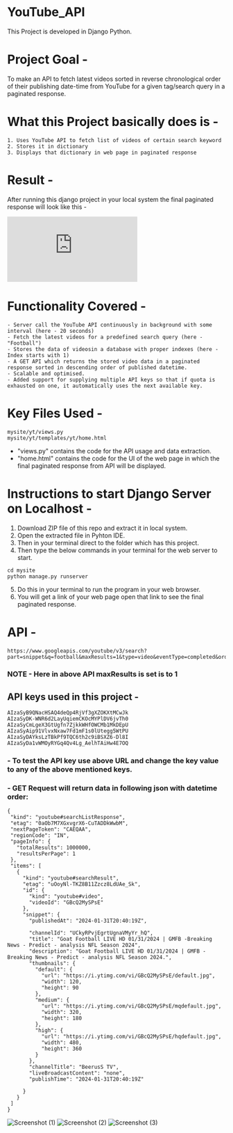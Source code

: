 
# YouTube_API
This Project is developed in Django Python.

# Project Goal - 
To make an API to fetch latest videos sorted in reverse chronological order of their publishing date-time from YouTube for a given tag/search query in a paginated response.

# What this Project basically does is - 
```buildoutvfg
1. Uses YouTube API to fetch list of videos of certain search keyword
2. Stores it in dictionary
3. Displays that dictionary in web page in paginated response
```

# Result - 
After running this django project in your local system the final paginated response will look like this - 

![alt text](https://github.com/ayushtjsr/Youtube_API_Django/blob/main/README.md)

# Functionality Covered -
```buildoutcfg
- Server call the YouTube API continuously in background with some interval (here - 20 seconds)
- Fetch the latest videos for a predefined search query (here - "Football")
- Stores the data of videosin a database with proper indexes (here - Index starts with 1)
- A GET API which returns the stored video data in a paginated response sorted in descending order of published datetime.
- Scalable and optimised.
- Added support for supplying multiple API keys so that if quota is exhausted on one, it automatically uses the next available key.
```

# Key Files Used - 
```buildoutvfg
mysite/yt/views.py
mysite/yt/templates/yt/home.html
```
- "views.py" contains the code for the API usage and data extraction.
- "home.html" contains the code for the UI of the web page in which the final paginated response from API will be displayed.

# Instructions to start Django Server on Localhost - 

1. Download ZIP file of this repo and extract it in local system.
2. Open the extracted file in Pyhton IDE.
3. Then in your terminal direct to the folder which has this project.
4. Then type the below commands in your terminal for the web server to start.
```buildoutcfg
cd mysite
python manage.py runserver
```
5. Do this in your terminal to run the program in your web browser.
6. You will get a link of your web page open that link to see the final paginated response.

# API -
```buildoutcfg
https://www.googleapis.com/youtube/v3/search?part=snippet&q=football&maxResults=1&type=video&eventType=completed&order=date&key=AIzaSyB9QNacHSAQ4deQp4RjVf3gXZOKXtMCwJk
```
### NOTE - Here in above API maxResults is set is to 1
## API keys used in this project -
```buildoutcfg
AIzaSyB9QNacHSAQ4deQp4RjVf3gXZOKXtMCwJk
AIzaSyDK-WNR6d2LayUqiemCKOcMYPlDV6jvTh0
AIzaSyCmLgeX3GtUgfn7ZjkkWHfOWCMb1MkDEpU
AIzaSyAip91VlvxNxaw7Fd1mF1s0lUtegg5WtPU
AIzaSyDAYksLzTBkPf9TQC6th2c9iBSXZ6-Dl8I
AIzaSyDa1vWMOyRYGq4Qv4Lg_AelhTAiHw4E7OQ
```
### - To test the API key use above URL and change the key value to any of the above mentioned keys.
### - GET Request will return data in following json with datetime order:
 ```buildoutcfg
{
  "kind": "youtube#searchListResponse",
  "etag": "0aOb7M7XGxvgrX6-CuTADDkWwbM",
  "nextPageToken": "CAEQAA",
  "regionCode": "IN",
  "pageInfo": {
    "totalResults": 1000000,
    "resultsPerPage": 1
  },
  "items": [
    {
      "kind": "youtube#searchResult",
      "etag": "uOoyNl-TKZ8B11Zzcz8LdUAe_Sk",
      "id": {
        "kind": "youtube#video",
        "videoId": "GBcQ2MySPsE"
      },
      "snippet": {
        "publishedAt": "2024-01-31T20:40:19Z",

        "channelId": "UCkyRPvjEgrtUgnaVMyYr_hQ",
        "title": "Goat Football LIVE HD 01/31/2024 | GMFB -Breaking News - Predict - analysis NFL Season 2024",
        "description": "Goat Football LIVE HD 01/31/2024 | GMFB -Breaking News - Predict - analysis NFL Season 2024.",
        "thumbnails": {
          "default": {
            "url": "https://i.ytimg.com/vi/GBcQ2MySPsE/default.jpg",
            "width": 120,
            "height": 90
          },
          "medium": {
            "url": "https://i.ytimg.com/vi/GBcQ2MySPsE/mqdefault.jpg",
            "width": 320,
            "height": 180
          },
          "high": {
            "url": "https://i.ytimg.com/vi/GBcQ2MySPsE/hqdefault.jpg",
            "width": 480,
            "height": 360
          }
        },
        "channelTitle": "BeerusS TV",
        "liveBroadcastContent": "none",
        "publishTime": "2024-01-31T20:40:19Z"

      }
    }
  ]
}
```
![Screenshot (1)](https://github.com/ayushtjsr/Youtube_API_Django/assets/69640483/de450ba8-39a3-4bf6-9882-d66b8bba02f5)
![Screenshot (2)](https://github.com/ayushtjsr/Youtube_API_Django/assets/69640483/860028c7-4a71-4ec3-823b-a5d140786b32)
![Screenshot (3)](https://github.com/ayushtjsr/Youtube_API_Django/assets/69640483/bdac1057-dbee-4547-bdc2-47ad4c5d9f68)
